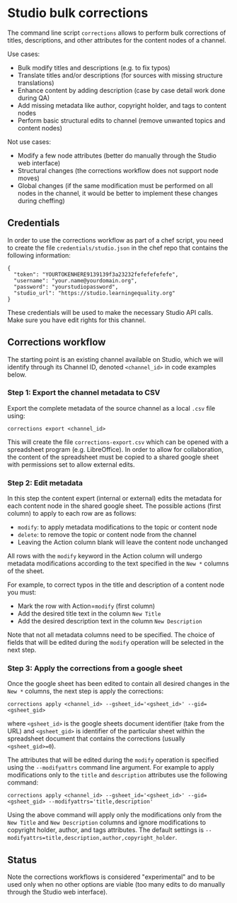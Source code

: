 Studio bulk corrections
=======================
The command line script `corrections` allows to perform bulk corrections of 
titles, descriptions, and other attributes for the content nodes of a channel.


Use cases:
  - Bulk modify titles and descriptions (e.g. to fix typos)
  - Translate titles and/or descriptions (for sources with missing structure translations)
  - Enhance content by adding description (case by case detail work done during QA)
  - Add missing metadata like author, copyright holder, and tags to content nodes
  - Perform basic structural edits to channel (remove unwanted topics and content nodes)

Not use cases:
  - Modify a few node attributes (better do manually through the Studio web interface)
  - Structural changes (the corrections workflow does not support node moves)
  - Global changes (if the same modification must be performed on all nodes in the
    channel, it would be better to implement these changes during cheffing)


Credentials
-----------
In order to use the corrections workflow as part of a chef script, you need to
create the file `credentials/studio.json` in the chef repo that contains the
following information:

    {
      "token": "YOURTOKENHERE9139139f3a23232fefefefefefe",
      "username": "your.name@yourdomain.org",
      "password": "yourstudiopassword",
      "studio_url": "https://studio.learningequality.org"
    }

These credentials will be used to make the necessary Studio API calls. Make sure
you have edit rights for this channel.


Corrections workflow
--------------------
The starting point is an existing channel available on Studio, which we will
identify through its Channel ID, denoted `<channel_id>` in code examples below.

### Step 1: Export the channel metadata to CSV
Export the complete metadata of the source channel as a local `.csv` file using:

    corrections export <channel_id>

This will create the file `corrections-export.csv` which can be opened with a
spreadsheet program (e.g. LibreOffice). In order to allow for collaboration,
the content of the spreadsheet must be copied to a shared google sheet with
permissions set to allow external edits.


### Step 2: Edit metadata
In this step the content expert (internal or external) edits the metadata for
each content node in the shared google sheet.
The possible actions (first column) to apply to each row are as follows:
  - `modify`: to apply metadata modifications to the topic or content node
  - `delete`: to remove the topic or content node from the channel
  - Leaving the Action column blank will leave the content node unchanged

All rows with the `modify` keyword in the Action column will undergo metadata
modifications according to the text specified in the `New *` columns of the sheet.

For example, to correct typos in the title and description of a content node you must:
  - Mark the row with Action=`modify` (first column)
  - Add the desired title text in the column `New Title`
  - Add the desired description text in the column `New Description`

Note that not all metadata columns need to be specified. The choice of fields
that will be edited during the `modify` operation will be selected in the next step.


### Step 3: Apply the corrections from a google sheet
Once the google sheet has been edited to contain all desired changes in the
`New *` columns, the next step is apply the corrections:

    corrections apply <channel_id> --gsheet_id='<gsheet_id>' --gid=<gsheet_gid>

where `<gsheet_id>` is the google sheets document identifier (take from the URL)
and `<gsheet_gid>` is identifier of the particular sheet within the spreadsheet
document that contains the corrections (usually `<gsheet_gid>=0`).

The attributes that will be edited during the `modify` operation is specified
using the `--modifyattrs` command line argument. For example to apply modifications
only to the `title` and `description` attributes use the following command: 

    corrections apply <channel_id> --gsheet_id='<gsheet_id>' --gid=<gsheet_gid> --modifyattrs='title,description'

Using the above command will apply only the modifications only from the
`New Title` and `New Description` columns and ignore modifications to copyright holder,
author, and tags attributes.
The default settings is `--modifyattrs=title,description,author,copyright_holder`.


Status
------
Note the corrections workflows is considered "experimental" and to be used only
when no other options are viable (too many edits to do manually through the Studio
web interface).
